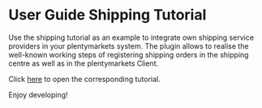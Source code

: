 # User Guide Shipping Tutorial

Use the shipping tutorial as an example to integrate own shipping service providers in your plentymarkets system. The plugin allows to realise the well-known working steps of registering shipping orders in the shipping centre as well as in the plentymarkets Client.

Click [here](https://developers.plentymarkets.com/tutorials/shipping) to open the corresponding tutorial.

Enjoy developing!
